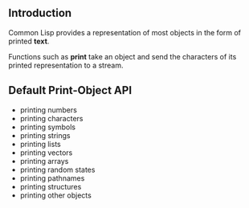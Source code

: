 

## Introduction

Common Lisp provides a representation of most objects in the form of printed **text**.

Functions such as **print** take an object and send the characters of its printed representation
to a stream.


## Default Print-Object API

- printing numbers
- printing characters
- printing symbols
- printing strings
- printing lists
- printing vectors
- printing arrays
- printing random states
- printing pathnames
- printing structures
- printing other objects

